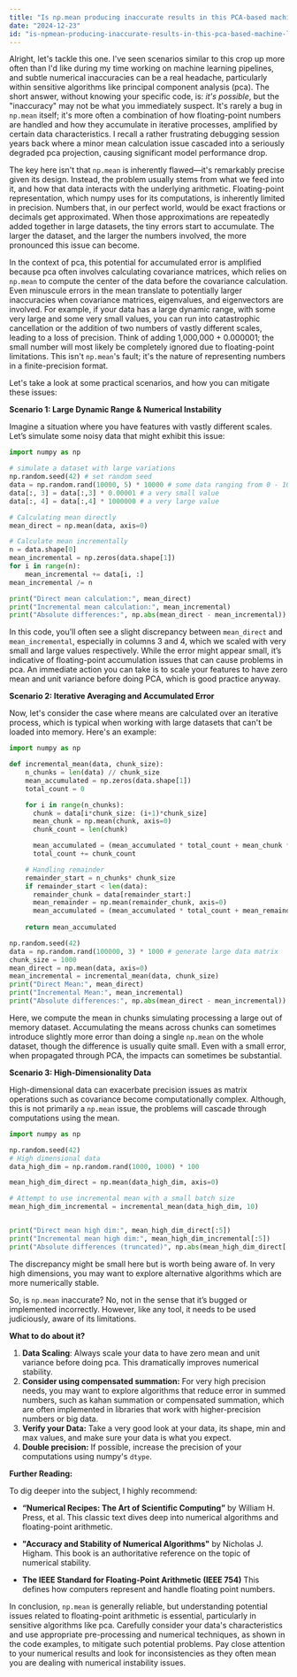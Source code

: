 ```yaml
---
title: "Is np.mean producing inaccurate results in this PCA-based machine learning application?"
date: "2024-12-23"
id: "is-npmean-producing-inaccurate-results-in-this-pca-based-machine-learning-application"
---
```


Alright, let's tackle this one. I've seen scenarios similar to this crop up more often than I'd like during my time working on machine learning pipelines, and subtle numerical inaccuracies can be a real headache, particularly within sensitive algorithms like principal component analysis (pca). The short answer, without knowing your specific code, is: *it's possible*, but the "inaccuracy" may not be what you immediately suspect. It's rarely a bug in `np.mean` itself; it's more often a combination of how floating-point numbers are handled and how they accumulate in iterative processes, amplified by certain data characteristics. I recall a rather frustrating debugging session years back where a minor mean calculation issue cascaded into a seriously degraded pca projection, causing significant model performance drop.

The key here isn't that `np.mean` is inherently flawed—it's remarkably precise given its design. Instead, the problem usually stems from what we feed into it, and how that data interacts with the underlying arithmetic. Floating-point representation, which numpy uses for its computations, is inherently limited in precision. Numbers that, in our perfect world, would be exact fractions or decimals get approximated. When those approximations are repeatedly added together in large datasets, the tiny errors start to accumulate. The larger the dataset, and the larger the numbers involved, the more pronounced this issue can become.

In the context of pca, this potential for accumulated error is amplified because pca often involves calculating covariance matrices, which relies on `np.mean` to compute the center of the data before the covariance calculation. Even minuscule errors in the mean translate to potentially larger inaccuracies when covariance matrices, eigenvalues, and eigenvectors are involved. For example, if your data has a large dynamic range, with some very large and some very small values, you can run into catastrophic cancellation or the addition of two numbers of vastly different scales, leading to a loss of precision. Think of adding 1,000,000 + 0.000001; the small number will most likely be completely ignored due to floating-point limitations. This isn't `np.mean`'s fault; it's the nature of representing numbers in a finite-precision format.

Let's take a look at some practical scenarios, and how you can mitigate these issues:

**Scenario 1: Large Dynamic Range & Numerical Instability**

Imagine a situation where you have features with vastly different scales. Let’s simulate some noisy data that might exhibit this issue:

```python
import numpy as np

# simulate a dataset with large variations
np.random.seed(42) # set random seed
data = np.random.rand(10000, 5) * 10000 # some data ranging from 0 - 10,000
data[:, 3] = data[:,3] * 0.00001 # a very small value
data[:, 4] = data[:,4] * 1000000 # a very large value

# Calculating mean directly
mean_direct = np.mean(data, axis=0)

# Calculate mean incrementally
n = data.shape[0]
mean_incremental = np.zeros(data.shape[1])
for i in range(n):
    mean_incremental += data[i, :]
mean_incremental /= n

print("Direct mean calculation:", mean_direct)
print("Incremental mean calculation:", mean_incremental)
print("Absolute differences:", np.abs(mean_direct - mean_incremental))
```

In this code, you'll often see a slight discrepancy between `mean_direct` and `mean_incremental`, especially in columns 3 and 4, which we scaled with very small and large values respectively. While the error might appear small, it’s indicative of floating-point accumulation issues that can cause problems in pca. An immediate action you can take is to scale your features to have zero mean and unit variance before doing PCA, which is good practice anyway.

**Scenario 2: Iterative Averaging and Accumulated Error**

Now, let's consider the case where means are calculated over an iterative process, which is typical when working with large datasets that can't be loaded into memory. Here's an example:

```python
import numpy as np

def incremental_mean(data, chunk_size):
    n_chunks = len(data) // chunk_size
    mean_accumulated = np.zeros(data.shape[1])
    total_count = 0

    for i in range(n_chunks):
      chunk = data[i*chunk_size: (i+1)*chunk_size]
      mean_chunk = np.mean(chunk, axis=0)
      chunk_count = len(chunk)

      mean_accumulated = (mean_accumulated * total_count + mean_chunk * chunk_count ) / (total_count + chunk_count)
      total_count += chunk_count

    # Handling remainder
    remainder_start = n_chunks* chunk_size
    if remainder_start < len(data):
      remainder_chunk = data[remainder_start:]
      mean_remainder = np.mean(remainder_chunk, axis=0)
      mean_accumulated = (mean_accumulated * total_count + mean_remainder * len(remainder_chunk)) / (total_count + len(remainder_chunk))
    
    return mean_accumulated

np.random.seed(42)
data = np.random.rand(100000, 3) * 1000 # generate large data matrix
chunk_size = 1000
mean_direct = np.mean(data, axis=0)
mean_incremental = incremental_mean(data, chunk_size)
print("Direct Mean:", mean_direct)
print("Incremental Mean:", mean_incremental)
print("Absolute differences:", np.abs(mean_direct - mean_incremental))
```

Here, we compute the mean in chunks simulating processing a large out of memory dataset. Accumulating the means across chunks can sometimes introduce slightly more error than doing a single `np.mean` on the whole dataset, though the difference is usually quite small. Even with a small error, when propagated through PCA, the impacts can sometimes be substantial.

**Scenario 3: High-Dimensionality Data**

High-dimensional data can exacerbate precision issues as matrix operations such as covariance become computationally complex. Although, this is not primarily a `np.mean` issue, the problems will cascade through computations using the mean.

```python
import numpy as np

np.random.seed(42)
# High dimensional data
data_high_dim = np.random.rand(1000, 1000) * 100

mean_high_dim_direct = np.mean(data_high_dim, axis=0)

# Attempt to use incremental mean with a small batch size
mean_high_dim_incremental = incremental_mean(data_high_dim, 10)


print("Direct mean high dim:", mean_high_dim_direct[:5])
print("Incremental mean high dim:", mean_high_dim_incremental[:5])
print("Absolute differences (truncated)", np.abs(mean_high_dim_direct[:5] - mean_high_dim_incremental[:5]))
```
The discrepancy might be small here but is worth being aware of. In very high dimensions, you may want to explore alternative algorithms which are more numerically stable.

So, is `np.mean` inaccurate? No, not in the sense that it’s bugged or implemented incorrectly. However, like any tool, it needs to be used judiciously, aware of its limitations.

**What to do about it?**

1.  **Data Scaling**: Always scale your data to have zero mean and unit variance before doing pca. This dramatically improves numerical stability.
2.  **Consider using compensated summation:** For very high precision needs, you may want to explore algorithms that reduce error in summed numbers, such as kahan summation or compensated summation, which are often implemented in libraries that work with higher-precision numbers or big data.
3.  **Verify your Data:** Take a very good look at your data, its shape, min and max values, and make sure your data is what you expect.
4. **Double precision:** If possible, increase the precision of your computations using numpy's `dtype`.

**Further Reading:**

To dig deeper into the subject, I highly recommend:

*   **“Numerical Recipes: The Art of Scientific Computing”** by William H. Press, et al. This classic text dives deep into numerical algorithms and floating-point arithmetic.
*   **"Accuracy and Stability of Numerical Algorithms"** by Nicholas J. Higham. This book is an authoritative reference on the topic of numerical stability.

*   **The IEEE Standard for Floating-Point Arithmetic (IEEE 754)** This defines how computers represent and handle floating point numbers.

In conclusion, `np.mean` is generally reliable, but understanding potential issues related to floating-point arithmetic is essential, particularly in sensitive algorithms like pca. Carefully consider your data's characteristics and use appropriate pre-processing and numerical techniques, as shown in the code examples, to mitigate such potential problems. Pay close attention to your numerical results and look for inconsistencies as they often mean you are dealing with numerical instability issues.
